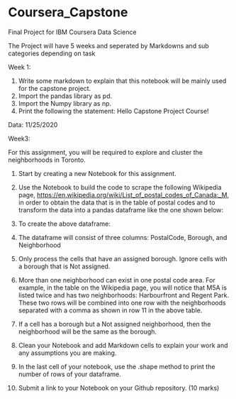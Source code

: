 # Coursera_Capstone
Final Project for IBM Coursera Data Science

The Project will have 5 weeks and seperated by Markdowns and sub categories depending on task

Week 1: 
1) Write some markdown to explain that this notebook will be mainly used for the capstone project.
2) Import the pandas library as pd.
3) Import the Numpy library as np.
4) Print the following the statement: Hello Capstone Project Course!

Data: 11/25/2020

Week3:

For this assignment, you will be required to explore and cluster the neighborhoods in Toronto.

1) Start by creating a new Notebook for this assignment.
2) Use the Notebook to build the code to scrape the following Wikipedia page, https://en.wikipedia.org/wiki/List_of_postal_codes_of_Canada:_M, in order to obtain the data that is in the table of postal codes and to transform the data into a pandas dataframe like the one shown below:
3) To create the above dataframe:

4) The dataframe will consist of three columns: PostalCode, Borough, and Neighborhood
5) Only process the cells that have an assigned borough. Ignore cells with a borough that is Not assigned.
6) More than one neighborhood can exist in one postal code area. For example, in the table on the Wikipedia page, you will notice that M5A is listed twice and has two neighborhoods: Harbourfront and Regent Park. These two rows will be combined into one row with the neighborhoods separated with a comma as shown in row 11 in the above table.

7) If a cell has a borough but a Not assigned neighborhood, then the neighborhood will be the same as the borough.
8) Clean your Notebook and add Markdown cells to explain your work and any assumptions you are making.
9) In the last cell of your notebook, use the .shape method to print the number of rows of your dataframe.
10) Submit a link to your Notebook on your Github repository. (10 marks)

